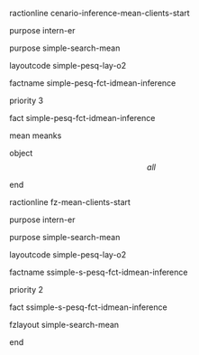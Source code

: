 ractionline cenario-inference-mean-clients-start
 purpose intern-er
 purpose simple-search-mean
 layoutcode simple-pesq-lay-o2
 factname simple-pesq-fct-idmean-inference
 priority 3

 fact  simple-pesq-fct-idmean-inference
  mean meanks
  object $$all$$

end


ractionline fz-mean-clients-start
 purpose intern-er
 purpose simple-search-mean
 layoutcode simple-pesq-lay-o2
 factname ssimple-s-pesq-fct-idmean-inference
 priority 2

 fact  ssimple-s-pesq-fct-idmean-inference
  fzlayout simple-search-mean

end
